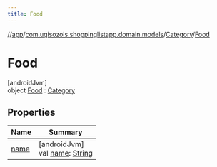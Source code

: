 ```yaml
---
title: Food
---
```

//[app](../../../../index.html)/[com.ugisozols.shoppinglistapp.domain.models](../../index.html)/[Category](../index.html)/[Food](index.html)



# Food



[androidJvm]\
object [Food](index.html) : [Category](../index.html)



## Properties


| Name | Summary |
|---|---|
| [name](../name.html) | [androidJvm]<br>val [name](../name.html): [String](https://kotlinlang.org/api/latest/jvm/stdlib/kotlin/-string/index.html) |

